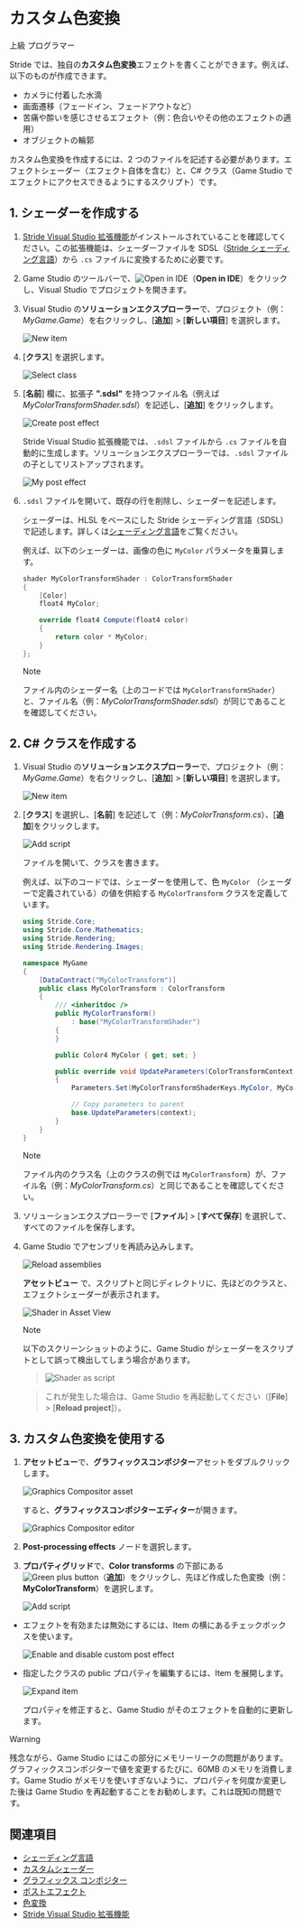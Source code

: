 # カスタム色変換
<!--
# Custom color transforms
-->

<span class="label label-doc-level">上級</span>
<span class="label label-doc-audience">プログラマー</span>
<!--
<span class="label label-doc-level">Advanced</span>
<span class="label label-doc-audience">Programmer</span>
-->

Stride では、独自の**カスタム色変換**エフェクトを書くことができます。例えば、以下のものが作成できます。<!--
You can write your own **custom color transform** effects. For example, you can create:
-->

* カメラに付着した水滴
* 画面遷移（フェードイン、フェードアウトなど）
* 苦痛や酔いを感じさせるエフェクト（例：色合いやその他のエフェクトの適用）
* オブジェクトの輪郭

<!--
* water droplets on the camera
* screen transitions (such as fade-ins and fade-outs)
* effects simulating pain or intoxication (eg by applying tints or other effects)
* object outlines
-->

カスタム色変換を作成するには、2 つのファイルを記述する必要があります。エフェクトシェーダー（エフェクト自体を含む）と、C# クラス（Game Studio でエフェクトにアクセスできるようにするスクリプト）です。
<!--
To create a custom color transform, you need to write two files: an effect shader (containing the effect itself), and a C# class (to make the effect accessible in Game Studio).
-->

## 1. シェーダーを作成する
<!--
## 1. Create a shader
-->

1. [Stride Visual Studio 拡張機能](../../../get-started/visual-studio-extension.md)がインストールされていることを確認してください。この拡張機能は、シェーダーファイルを SDSL（[Stride シェーディング言語](../../effects-and-shaders/index.md)）から `.cs` ファイルに変換するために必要です。

2. Game Studio のツールバーで、![Open in IDE](../../../get-started/media/launch-your-game-ide-icon.png)（**Open in IDE**）をクリックし、Visual Studio でプロジェクトを開きます。

3. Visual Studio の**ソリューションエクスプローラー**で、プロジェクト（例：*MyGame.Game*）を右クリックし、[**追加**] > [**新しい項目**] を選択します。

    ![New item](../../effects-and-shaders/media/new-item.png)

4. [**クラス**] を選択します。

    ![Select class](../../effects-and-shaders/media/select-class.png)

5. [**名前**] 欄に、拡張子 **".sdsl"** を持つファイル名（例えば *MyColorTransformShader.sdsl*）を記述し、[**追加**] をクリックします。

    ![Create post effect](media/create-post-effect.png)

    Stride Visual Studio 拡張機能では、`.sdsl` ファイルから `.cs` ファイルを自動的に生成します。ソリューションエクスプローラーでは、`.sdsl` ファイルの子としてリストアップされます。

    ![My post effect](media/my-post-effect.png)

6. `.sdsl` ファイルを開いて、既存の行を削除し、シェーダーを記述します。

    シェーダーは、HLSL をベースにした Stride シェーディング言語（SDSL）で記述します。詳しくは[シェーディング言語](../../effects-and-shaders/effect-language.md)をご覧ください。
    
    例えば、以下のシェーダーは、画像の色に `MyColor` パラメータを乗算します。

    ```cs
    shader MyColorTransformShader : ColorTransformShader
    {
        [Color]
        float4 MyColor;

        override float4 Compute(float4 color)
        {
            return color * MyColor;
        }
    };
    ```
    >[!Note]
    >ファイル内のシェーダー名（上のコードでは `MyColorTransformShader`）と、ファイル名（例：*MyColorTransformShader.sdsl*）が同じであることを確認してください。

<!--
1. Make sure you have the [Stride Visual Studio extension](../../../get-started/visual-studio-extension.md) installed. This is necessary to convert the shader files from XSL ([Stride shading language](../../effects-and-shaders/index.md)) to `.cs` files.

2. In Game Studio, in the toolbar, click ![Open in IDE](../../../get-started/media/launch-your-game-ide-icon.png) (**Open in IDE**) to open your project in Visual Studio.

3. In the Visual Studio **Solution Explorer**, right-click the project (eg *MyGame.Game*) and select **New item**.

    ![New item](../../effects-and-shaders/media/new-item.png)

4. Select **Class**.

    ![Select class](../../effects-and-shaders/media/select-class.png)

5. In the **Name** field, specify a name with the extension **.sdsl** (eg *MyColorTransformShader.sdsl*), and click **Add**.

    ![Create post effect](media/create-post-effect.png)

    The Stride Visual Studio extension automatically generates a `.cs` file from the `.sdsl` file. The Solution Explorer lists it as a child of the `.xskl` file.

    ![My post effect](media/my-post-effect.png)

6. Open the `.sdsl` file, remove the existing lines, and write your shader.

    Shaders are written in Stride Shading Language (XSL), which is based on HLSL. For more information, see [Shading language](index.md).

    For example, the shader below multiplies the image color by the `MyColor` parameter:

    ```cs
    shader MyColorTransformShader : ColorTransformShader
    {
        [Color]
        float4 MyColor;

        override float4 Compute(float4 color)
        {
            return color * MyColor;
        }
    };
    ```
    >[!Note]
    >Make sure the shader name in the file (eg `MyColorTransformShader` in the code above) is the same as the filename (eg *MyColorTransformShader.sdsl*).
-->

## 2. C# クラスを作成する
<!--
## 2. Create a C# class
-->

1. Visual Studio の**ソリューションエクスプローラー**で、プロジェクト（例：*MyGame.Game*）を右クリックし、[**追加**] > [**新しい項目**] を選択します。

    ![New item](../../effects-and-shaders/media/new-item.png)

2. [**クラス**] を選択し、[**名前**] を記述して（例：*MyColorTransform.cs*）、[**追加**]をクリックします。

    ![Add script](media/add-script.png)

    ファイルを開いて、クラスを書きます。

    例えば、以下のコードでは、シェーダーを使用して、色 `MyColor` （シェーダーで定義されている）の値を供給する `MyColorTransform` クラスを定義しています。
    
    ```cs
    using Stride.Core;
    using Stride.Core.Mathematics;
    using Stride.Rendering;
    using Stride.Rendering.Images;

    namespace MyGame
    {
        [DataContract("MyColorTransform")]
        public class MyColorTransform : ColorTransform
        {
            /// <inheritdoc />
            public MyColorTransform() 
                : base("MyColorTransformShader")
            {
            }

            public Color4 MyColor { get; set; }

            public override void UpdateParameters(ColorTransformContext context)
            {
                Parameters.Set(MyColorTransformShaderKeys.MyColor, MyColor);

                // Copy parameters to parent
                base.UpdateParameters(context);
            }
        }
    }
    ```
    >[!Note]
    >ファイル内のクラス名（上のクラスの例では `MyColorTransform`）が、ファイル名（例：*MyColorTransform.cs*）と同じであることを確認してください。

3. ソリューションエクスプローラーで [**ファイル**] > [**すべて保存**] を選択して、すべてのファイルを保存します。

4. Game Studio でアセンブリを再読み込みします。

    ![Reload assemblies](../../../particles/tutorials/media/reload-assemblies.png)

    **アセットビュー** で、スクリプトと同じディレクトリに、先ほどのクラスと、エフェクトシェーダーが表示されます。

    ![Shader in Asset View](media/post-effect-shader.png)

    >[!Note]
    >以下のスクリーンショットのように、Game Studio がシェーダーをスクリプトとして誤って検出してしまう場合があります。

    >![Shader as script](media/broken-script-icon.png)
    
    >これが発生した場合は、Game Studio を再起動してください（[**File**] > [**Reload project**]）。

<!--
1. In the Visual Studio **Solution Explorer**, right-click the project (eg *MyGame.Game*) and select **Add > New item**.

    ![New item](../../effects-and-shaders/media/new-item.png)

2. Select **Class**, specify a **name** (eg *MyColorTransform.cs*), and click **Add**.

    ![Add script](media/add-script.png)

    Open the file and write the class.

    For example, the code below creates the class `MyColorTransform`, which uses the shader and supplies a value for the color `MyColor` (defined in the shader).

    ```cs
    using Stride.Core;
    using Stride.Core.Mathematics;
    using Stride.Rendering;
    using Stride.Rendering.Images;

    namespace MyGame
    {
        [DataContract("MyColorTransform")]
        public class MyColorTransform : ColorTransform
        {
            /// <inheritdoc />
            public MyColorTransform() 
                : base("MyColorTransformShader")
            {
            }

            public Color4 MyColor { get; set; }

            public override void UpdateParameters(ColorTransformContext context)
            {
                Parameters.Set(MyColorTransformShaderKeys.MyColor, MyColor);

                // Copy parameters to parent
                base.UpdateParameters(context);
            }
        }
    }
    ```
    >[!Note]
    >Make sure the class name in the file (eg `MyColorTransform` in the class above) is the same as the filename (eg *MyColorTransform.cs*).

3. Save all the files in the solution (**File > Save All**).

4. In Game Studio, reload the assemblies.

    ![Reload assemblies](../../../particles/tutorials/media/reload-assemblies.png)

    The **Asset View** lists the class and effect shader in the same directory as your scripts (eg **MyGame.Game**).

    ![Shader in Asset View](media/post-effect-shader.png)

    >[!Note]
    >In some situations, Game Studio incorrectly detects the shader as a script, as in the screenshot below:

    >![Shader as script](media/broken-script-icon.png)
    
    >If this happens, restart Game Studio (**File > Reload project**).
-->

## 3. カスタム色変換を使用する
<!--
## 3. Use a custom color transform
-->

1. **アセットビュー**で、**グラフィックスコンポジター**アセットをダブルクリックします。

    ![Graphics Compositor asset](../../graphics-compositor/media/graphics-compositor-asset.png)

    すると、**グラフィックスコンポジターエディター**が開きます。

    ![Graphics Compositor editor](../../graphics-compositor/media/graphics-compositor-editor.png)

2. **Post-processing effects** ノードを選択します。

3. **プロパティグリッド**で、**Color transforms** の下部にある ![Green plus button](../../../game-studio/media/green-plus-icon.png)（**追加**）をクリックし、先ほど作成した色変換（例：**MyColorTransform**）を選択します。

    ![Add script](media/add-script-in-properties.png)

<!--
1. In the **Asset View** (in the bottom pane by default), double-click the **Graphics Compositor** asset.

    ![Graphics Compositor asset](../../graphics-compositor/media/graphics-compositor-asset.png)

    The **graphics compositor editor** opens.

    ![Graphics Compositor editor](../../graphics-compositor/media/graphics-compositor-editor.png)

2. Select the **Post-processing effects** node.

3. In the **Property Grid**, under **Color transforms**, click ![Green plus button](~/manual/game-studio/media/green-plus-icon.png) (**Change**) and select your color transform (eg **MyColorTransform**).

    ![Add script](media/add-script-in-properties.png)
-->

* エフェクトを有効または無効にするには、Item の横にあるチェックボックスを使います。

    ![Enable and disable custom post effect](media/enable-disable-custom-post-effect.png)

* 指定したクラスの public プロパティを編集するには、Item を展開します。

    ![Expand item](media/view-custom-post-fx-properties.png)

    プロパティを修正すると、Game Studio がそのエフェクトを自動的に更新します。

<!--
* To enable and disable the effect, use the check box next to the item.

    ![Enable and disable custom post effect](media/enable-disable-custom-post-effect.png)

* To edit the public properties you specified in the class, expand the item.

    ![Expand item](media/view-custom-post-fx-properties.png)

    When you adjust the properties, Game Studio updates the effect automatically.
-->

>[!Warning]
>残念ながら、Game Studio にはこの部分にメモリーリークの問題があります。グラフィックスコンポジターで値を変更するたびに、60MB のメモリを消費します。Game Studio がメモリを使いすぎないように、プロパティを何度か変更した後は Game Studio を再起動することをお勧めします。これは既知の問題です。

<!--
>[!Warning]
>Unfortunately, this part of Game Studio has a memory leak problem. Every time you change a value in the graphics compositor, it uses 60MB of memory. To prevent Game Studio using too much memory, we recommend you restart it after you change a property a few times. This is a known issue.
-->

## 関連項目
<!--
## See also
-->

* [シェーディング言語](../../effects-and-shaders/effect-language.md)
* [カスタムシェーダー](../../effects-and-shaders/custom-shaders.md)
* [グラフィックス コンポジター](../../graphics-compositor/index.md)
* [ポストエフェクト](../index.md)
* [色変換](index.md)
* [Stride Visual Studio 拡張機能](../../../get-started/visual-studio-extension.md)

<!--
* [Shading language](../../effects-and-shaders/index.md)
* [Custom shaders](../../effects-and-shaders/custom-shaders.md)
* [Graphics compositor](../../graphics-compositor/index.md)
* [Post effects](../index.md)
* [Color transforms](index.md)
* [Stride Visual Studio extension](../../../get-started/visual-studio-extension.md)
-->
